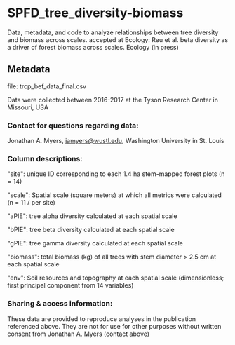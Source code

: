 # SPFD_tree_diversity-biomass
Data, metadata, and code to analyze relationships between tree diversity and biomass across scales. accepted at Ecology: Reu et al. beta diversity as a driver of forest biomass across scales. Ecology (in press)


## Metadata
file: trcp_bef_data_final.csv

Data were collected between 2016-2017 at the Tyson Research Center in Missouri, USA 


### Contact for questions regarding data:
Jonathan A. Myers, jamyers@wustl.edu, Washington University in St. Louis


### Column descriptions:
"site": unique ID corresponding to each 1.4 ha stem-mapped forest plots (n = 14)

"scale": Spatial scale (square meters) at which all metrics were calculated (n = 11 / per site)

"aPIE": tree alpha diversity calculated at each spatial scale

"bPIE": tree beta diversity calculated at each spatial scale

"gPIE": tree gamma diversity calculated at each spatial scale

"biomass": total biomass (kg) of all trees with stem diameter > 2.5 cm at each spatial scale

"env": Soil resources and topography at each spatial scale (dimensionless; first principal component from 14 variables)


### Sharing & access information:
These data are provided to reproduce analyses in the publication referenced above. They are not for use for other purposes without written consent from Jonathan A. Myers (contact above)
